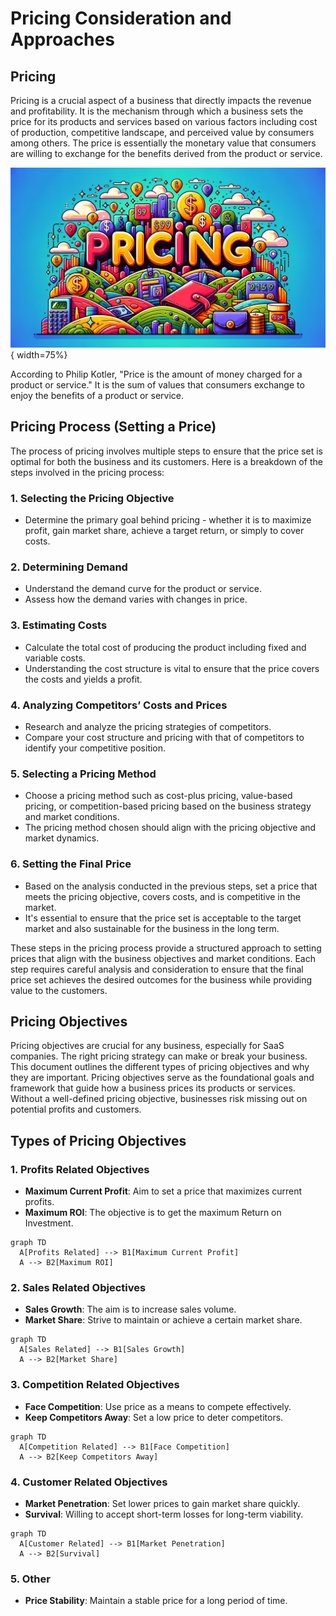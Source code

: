 # Pricing Consideration and Approaches

## Pricing
Pricing is a crucial aspect of a business that directly impacts the revenue and profitability. It is the mechanism through which a business sets the price for its products and services based on various factors including cost of production, competitive landscape, and perceived value by consumers among others. The price is essentially the monetary value that consumers are willing to exchange for the benefits derived from the product or service.

![pricing](image-2.png){ width=75%}

According to Philip Kotler, "Price is the amount of money charged for a product or service." It is the sum of values that consumers exchange to enjoy the benefits of a product or service.

## Pricing Process (Setting a Price)
The process of pricing involves multiple steps to ensure that the price set is optimal for both the business and its customers. Here is a breakdown of the steps involved in the pricing process:

### 1. Selecting the Pricing Objective
- Determine the primary goal behind pricing - whether it is to maximize profit, gain market share, achieve a target return, or simply to cover costs.

### 2. Determining Demand
- Understand the demand curve for the product or service.
- Assess how the demand varies with changes in price.

### 3. Estimating Costs
- Calculate the total cost of producing the product including fixed and variable costs.
- Understanding the cost structure is vital to ensure that the price covers the costs and yields a profit.

### 4. Analyzing Competitors’ Costs and Prices
- Research and analyze the pricing strategies of competitors.
- Compare your cost structure and pricing with that of competitors to identify your competitive position.

### 5. Selecting a Pricing Method
- Choose a pricing method such as cost-plus pricing, value-based pricing, or competition-based pricing based on the business strategy and market conditions.
- The pricing method chosen should align with the pricing objective and market dynamics.

### 6. Setting the Final Price
- Based on the analysis conducted in the previous steps, set a price that meets the pricing objective, covers costs, and is competitive in the market.
- It's essential to ensure that the price set is acceptable to the target market and also sustainable for the business in the long term.

These steps in the pricing process provide a structured approach to setting prices that align with the business objectives and market conditions. Each step requires careful analysis and consideration to ensure that the final price set achieves the desired outcomes for the business while providing value to the customers.


## Pricing Objectives

Pricing objectives are crucial for any business, especially for SaaS companies. The right pricing strategy can make or break your business. This document outlines the different types of pricing objectives and why they are important. Pricing objectives serve as the foundational goals and framework that guide how a business prices its products or services. Without a well-defined pricing objective, businesses risk missing out on potential profits and customers.

## Types of Pricing Objectives

### 1. Profits Related Objectives

- **Maximum Current Profit**: Aim to set a price that maximizes current profits.
- **Maximum ROI**: The objective is to get the maximum Return on Investment.

```mermaid
graph TD
  A[Profits Related] --> B1[Maximum Current Profit]
  A --> B2[Maximum ROI]
```

### 2. Sales Related Objectives

- **Sales Growth**: The aim is to increase sales volume.
- **Market Share**: Strive to maintain or achieve a certain market share.

```mermaid
graph TD
  A[Sales Related] --> B1[Sales Growth]
  A --> B2[Market Share]
```

### 3. Competition Related Objectives

- **Face Competition**: Use price as a means to compete effectively.
- **Keep Competitors Away**: Set a low price to deter competitors.

```mermaid
graph TD
  A[Competition Related] --> B1[Face Competition]
  A --> B2[Keep Competitors Away]
```

### 4. Customer Related Objectives

- **Market Penetration**: Set lower prices to gain market share quickly.
- **Survival**: Willing to accept short-term losses for long-term viability.

```mermaid
graph TD
  A[Customer Related] --> B1[Market Penetration]
  A --> B2[Survival]
```

### 5. Other

- **Price Stability**: Maintain a stable price for a long period of time.
